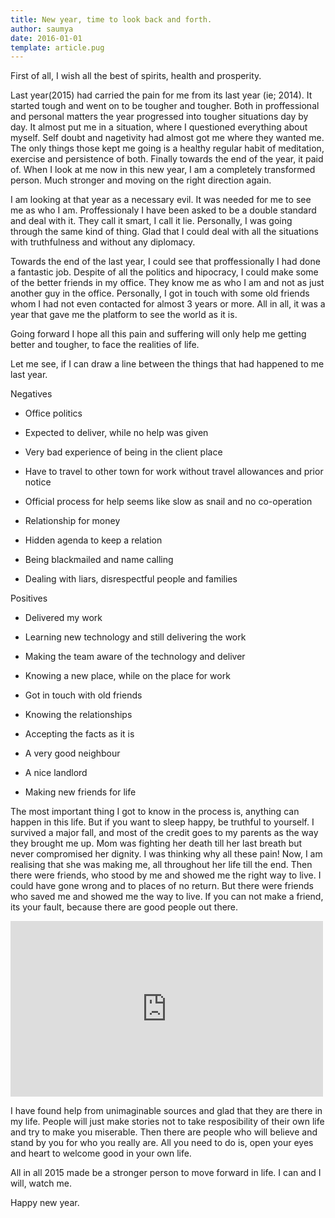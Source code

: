 ```yaml
---
title: New year, time to look back and forth.
author: saumya
date: 2016-01-01
template: article.pug
---
```


First of all, I wish all the best of spirits, health and prosperity. <span class="more"></span>

Last year(2015) had carried the pain for me from its last year (ie; 2014). It started tough and went on to be tougher and tougher. Both in proffessional and personal matters the year progressed into tougher situations day by day. It almost put me in a situation, where I questioned everything about myself. Self doubt and nagetivity had almost got me where they wanted me. The only things those kept me going is a healthy regular habit of meditation, exercise and persistence of both. Finally towards the end of the year, it paid of. When I look at me now in this new year, I am a completely transformed person. Much stronger and moving on the right direction again. 

I am looking at that year as a necessary evil. It was needed for me to see me as who I am. Proffessionaly I have been asked to be a double standard and deal with it. They call it smart, I call it lie. Personally, I was going through the same kind of thing. Glad that I could deal with all the situations with truthfulness and without any diplomacy. 

Towards the end of the last year, I could see that proffessionally I had done a fantastic job. Despite of all the politics and hipocracy, I could make some of the better friends in my office. They know me as who I am and not as just another guy in the office. Personally, I got in touch with some old friends whom I had not even contacted for almost 3 years or more. All in all, it was a year that gave me the platform to see the world as it is.

Going forward I hope all this pain and suffering will only help me getting better and tougher, to face the realities of life.  

Let me see, if I can draw a line between the things that had happened to me last year.

Negatives
	
 - Office politics
 - Expected to deliver, while no help was given
 - Very bad experience of being in the client place
 - Have to travel to other town for work without travel allowances and prior notice
 - Official process for help seems like slow as snail and no co-operation

 - Relationship for money
 - Hidden agenda to keep a relation
 - Being blackmailed and name calling
 - Dealing with liars, disrespectful people and families 

Positives
	
 - Delivered my work
 - Learning new technology and still delivering the work
 - Making the team aware of the technology and deliver
 - Knowing a new place, while on the place for work

 - Got in touch with old friends
 - Knowing the relationships
 - Accepting the facts as it is
 - A very good neighbour
 - A nice landlord
 - Making new friends for life

The most important thing I got to know in the process is, anything can happen in this life. But if you want to sleep happy, be truthful to yourself. I survived a major fall, and most of the credit goes to my parents as the way they brought me up. Mom was fighting her death till her last breath but never compromised her dignity. I was thinking why all these pain! Now, I am realising that she was making me, all throughout her life till the end. Then there were friends, who stood by me and showed me the right way to live. I could have gone wrong and to places of no return. But there were friends who saved me and showed me the way to live. If you can not make a friend, its your fault, because there are good people out there. 

<iframe src="https://player.vimeo.com/video/144774526?color=ff9933&title=0&byline=0&portrait=0" width="500" height="281" frameborder="0" webkitallowfullscreen mozallowfullscreen allowfullscreen></iframe>

I have found help from unimaginable sources and glad that they are there in my life. People will just make stories not to take resposibility of their own life and try to make you miserable. Then there are people who will believe and stand by you for who you really are. All you need to do is, open your eyes and heart to welcome good in your own life. 

All in all 2015 made be a stronger person to move forward in life. I can and I will, watch me.



Happy new year.

















